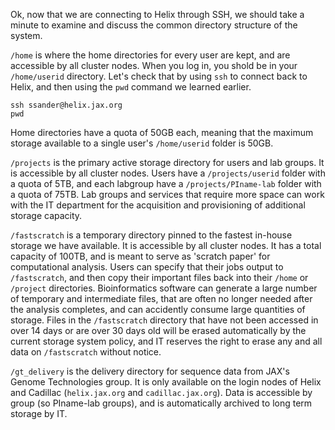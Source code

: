 Ok, now that we are connecting to Helix through SSH, we should take a minute to examine and discuss the common directory structure of the system.

`/home` is where the home directories for every user are kept, and are accessible by all cluster nodes.  When you log in, you shold be in your `/home/userid` directory.  Let's check that by using `ssh` to connect back to Helix, and then using the `pwd` command we learned earlier.

~~~
ssh ssander@helix.jax.org
pwd
~~~

Home directories have a quota of 50GB each, meaning that the maximum storage available to a single user's `/home/userid` folder is 50GB.  

`/projects` is the primary active storage directory for users and lab groups.  It is accessible by all cluster nodes.  Users have a `/projects/userid` folder with a quota of 5TB, and each labgroup have a `/projects/PIname-lab` folder with a quota of 75TB.  Lab groups and services that require more space can work with the IT department for the acquisition and provisioning of additional storage capacity.

`/fastscratch` is a temporary directory pinned to the fastest in-house storage we have available.  It is accessible by all cluster nodes.  It has a total capacity of 100TB, and is meant to serve as 'scratch paper' for computational analysis.  Users can specify that their jobs output to `/fastscratch`, and then copy their important files back into their `/home` or `/project` directories.  Bioinformatics software can generate a large number of temporary and intermediate files, that are often no longer needed after the analysis completes, and can accidently consume large quantities of storage.  Files in the `/fastscratch` directory that have not been accessed in over 14 days or are over 30 days old will be erased automatically by the current storage system policy, and IT reserves the right to erase any and all data on `/fastscratch` without notice.

`/gt_delivery` is the delivery directory for sequence data from JAX's Genome Technologies group.  It is only available on the login nodes of Helix and Cadillac (`helix.jax.org` and `cadillac.jax.org`).  Data is accessible by group (so PIname-lab groups), and is automatically archived to long term storage by IT.
